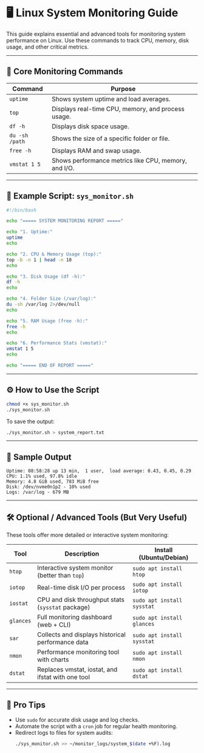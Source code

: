 
# 🖥️ Linux System Monitoring Guide

This guide explains essential and advanced tools for monitoring system performance on Linux. Use these commands to track CPU, memory, disk usage, and other critical metrics.

---

## 🧰 Core Monitoring Commands

| **Command**     | **Purpose**                                      |
|------------------|--------------------------------------------------|
| `uptime`        | Shows system uptime and load averages.           |
| `top`           | Displays real-time CPU, memory, and process usage. |
| `df -h`         | Displays disk space usage.                       |
| `du -sh /path`  | Shows the size of a specific folder or file.     |
| `free -h`       | Displays RAM and swap usage.                     |
| `vmstat 1 5`    | Shows performance metrics like CPU, memory, and I/O. |

---

## 🧪 Example Script: `sys_monitor.sh`

```bash
#!/bin/bash

echo "===== SYSTEM MONITORING REPORT ====="

echo "1. Uptime:"
uptime
echo

echo "2. CPU & Memory Usage (top):"
top -b -n 1 | head -n 10
echo

echo "3. Disk Usage (df -h):"
df -h
echo

echo "4. Folder Size (/var/log):"
du -sh /var/log 2>/dev/null
echo

echo "5. RAM Usage (free -h):"
free -h
echo

echo "6. Performance Stats (vmstat):"
vmstat 1 5
echo

echo "===== END OF REPORT ====="
```

---

## ⚙️ How to Use the Script

```bash
chmod +x sys_monitor.sh
./sys_monitor.sh
```

To save the output:
```bash
./sys_monitor.sh > system_report.txt
```

---

## 📂 Sample Output

```
Uptime: 08:58:28 up 13 min,  1 user,  load average: 0.43, 0.45, 0.29
CPU: 1.1% used, 97.8% idle
Memory: 4.8 GiB used, 783 MiB free
Disk: /dev/nvme0n1p2 - 10% used
Logs: /var/log - 679 MB
```

---

## 🛠️ Optional / Advanced Tools (But Very Useful)

These tools offer more detailed or interactive system monitoring:

| **Tool**     | **Description**                                     | **Install (Ubuntu/Debian)**     |
|--------------|------------------------------------------------------|----------------------------------|
| `htop`       | Interactive system monitor (better than `top`)       | `sudo apt install htop`          |
| `iotop`      | Real-time disk I/O per process                       | `sudo apt install iotop`         |
| `iostat`     | CPU and disk throughput stats (`sysstat` package)    | `sudo apt install sysstat`       |
| `glances`    | Full monitoring dashboard (web + CLI)                | `sudo apt install glances`       |
| `sar`        | Collects and displays historical performance data    | `sudo apt install sysstat`       |
| `nmon`       | Performance monitoring tool with charts              | `sudo apt install nmon`          |
| `dstat`      | Replaces vmstat, iostat, and ifstat with one tool    | `sudo apt install dstat`         |

---

## 🧠 Pro Tips

- Use `sudo` for accurate disk usage and log checks.
- Automate the script with a `cron` job for regular health monitoring.
- Redirect logs to files for system audits:
  ```bash
  ./sys_monitor.sh >> ~/monitor_logs/system_$(date +%F).log
  ```
